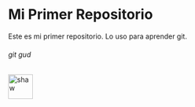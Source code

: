 # Mi Primer Repositorio
Este es mi primer repositorio. Lo uso para aprender git. 


###### git gud
<img src="https://i.imgur.com/JnBkG9L.png" alt="shaw" height="50">

